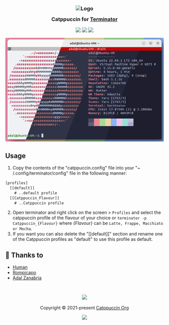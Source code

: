 <h3 align="center">
	<img src="https://raw.githubusercontent.com/catppuccin/catppuccin/main/assets/logos/exports/1544x1544_circle.png" width="100" alt="Logo"/><br/>
	<img src="https://raw.githubusercontent.com/catppuccin/catppuccin/main/assets/misc/transparent.png" height="30" width="0px"/>
	Catppuccin for <a href="https://github.com/gnome-terminator/terminator">Terminator</a>
	<img src="https://raw.githubusercontent.com/catppuccin/catppuccin/main/assets/misc/transparent.png" height="30" width="0px"/>
</h3>

<p align="center">
    <a href="https://github.com/catppuccin/terminator/stargazers"><img src="https://img.shields.io/github/stars/catppuccin/terminator?colorA=363a4f&colorB=b7bdf8&style=for-the-badge"></a>
    <a href="https://github.com/catppuccin/terminator/issues"><img src="https://img.shields.io/github/issues/catppuccin/terminator?colorA=363a4f&colorB=f5a97f&style=for-the-badge"></a>
    <a href="https://github.com/catppuccin/terminator/contributors"><img src="https://img.shields.io/github/contributors/catppuccin/terminator?colorA=363a4f&colorB=a6da95&style=for-the-badge"></a>
</p>

<p align="center">
  <img src="assets/ss.png"/>
</p>

## Usage

1. Copy the contents of the "catppuccin.config" file into your "~ /.config/terminator/config" file in the following manner:
```
[profiles]
  [[default]]
    # ..default profile
  [[Catppuccin_Flavour]]
    # ..Catppuccin profile
```
2. Open terminator and right click on the screen > `Profiles` and select the catppuccin profile of the flavour of your choice or `terminator -p Catppuccin_{Flavour}` where _{Flavour}_ can be `Latte, Frappe, Macchiato or Mocha`.
3. If you want you can also delete the "[[default]]" section and rename one of the Catppuccin profiles as "default" to use this profile as default.
## 💝 Thanks to

- [Human](https://github.com/catppuccin)
- [Rompicapo](https://github.com/Rompicapo)
- [Adal Zanabria](https://github.com/AdalZanabria)

&nbsp;

<p align="center"><img src="https://raw.githubusercontent.com/catppuccin/catppuccin/main/assets/footers/gray0_ctp_on_line.svg?sanitize=true" /></p>
<p align="center">Copyright &copy; 2021-present <a href="https://github.com/catppuccin" target="_blank">Catppuccin Org</a>
<p align="center"><a href="https://github.com/catppuccin/catppuccin/blob/main/LICENSE"><img src="https://img.shields.io/static/v1.svg?style=for-the-badge&label=License&message=MIT&logoColor=d9e0ee&colorA=363a4f&colorB=b7bdf8"/></a></p>
